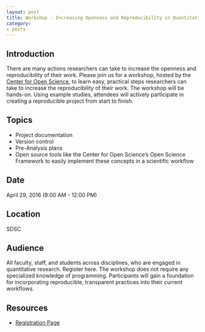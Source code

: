 ```yaml
---
layout: post
title: Workshop - Increasing Openness and Reproducibility in Quantitative Research
category:
- posts
---
```


## Introduction

There are many actions researchers can take to increase the openness and reproducibility of their work. Please join us for a workshop, hosted by the [Center for Open Science](https://cos.io/), to learn easy, practical steps researchers can take to increase the reproducibility of their work. The workshop will be hands-on. Using example studies, attendees will actively participate in creating a reproducible project from start to finish.

## Topics

* Project documentation
* Version control
* Pre-Analysis plans
* Open source tools like the Center for Open Science’s Open Science Framework to easily implement these concepts in a  scientific workflow

## Date

April 29, 2016 (9:00 AM - 12:00 PM)

## Location
SDSC

## Audience

All faculty, staff, and students across disciplines, who are engaged in quantitative research. Register here. The workshop does not require any specialized knowledge of programming. Participants will gain a foundation for incorporating reproducible, transparent practices into their current workflows.

## Resources
* [Registration Page](https://docs.google.com/a/cos.io/forms/d/1empbFwKslKhBHHamBzXKQzoI5tYXFmyPUgQo3YL05Rg/edit)

